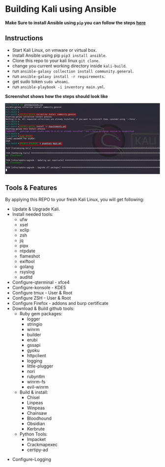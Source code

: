 
# Building Kali using Ansible

**Make Sure to install Ansible using `pip` you can follow the steps [here](https://docs.ansible.com/ansible/2.9/installation_guide/intro_installation.html#installing-ansible-with-pip)**

## Instructions

- Start Kali Linux, on vmware or virtual box. 
- install Ansible using pip `pip3 install ansible`.
- Clone this repo to your kali linux `git clone`.
- change you current working directory inside `kali-build`.
- run `ansible-galaxy collection install community.general`.
- run `ansible-galaxy install -r requirements`.
- get sudo token `sudo whoami`.
- run `ansible-playbook -i inventory main.yml`.

**Screenshot shows how the steps should look like**

![Screenshot](./attachments/Pasted%20image%2020230702111521.png)

## Tools & Features

By applying this REPO to your fresh Kali Linux, you will get following:
- Update & Upgrade Kali.
- Install needed tools:
	- ufw
	- xsel
	- xclip
	- zsh
	- jq
	- pipx
	- ntpdate
	- flameshot
	- exiftool
	- golang
	- rsyslog
	- auditd
- Configure-qterminal - xfce4 
- Configure-konsole - KDE5
- Configure tmux - User & Root
- Configure ZSH - User & Root
- Configure Firefox - addons and burp certificate
- Download & Build github tools:
	- Ruby gem packages:
		- logger
		- stringio
		- winrm
		- builder
		- erubi
		- gssapi
		- gyoku
		- httpclient
		- logging
		- little-plugger
		- nori
		- rubyntlm
		- winrm-fs
		- evil-winrm
	 * Build & install:
		 * Chisel
		 * Linpeas
		 * Winpeas
		 * Chainsaw
		 * Bloodhound
		 * Obsidian
		 * Kerbrute
	 * Python Tools:
		 * Impacket
		 * Crackmapexec
		 * certipy-ad
* Configure-Logging

